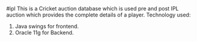 #ipl
This is a Cricket auction database which is used pre and post IPL auction which provides the complete details of a player.
Technology used: 
1. Java swings for frontend.
2. Oracle 11g for Backend.
